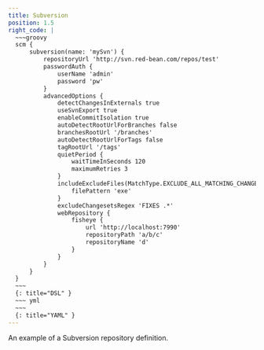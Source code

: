 ```yaml
---
title: Subversion
position: 1.5
right_code: |
  ~~~groovy
  scm {
      subversion(name: 'mySvn') {
          repositoryUrl 'http://svn.red-bean.com/repos/test'
          passwordAuth {
              userName 'admin'
              password 'pw'
          }
          advancedOptions {
              detectChangesInExternals true
              useSvnExport true
              enableCommitIsolation true
              autoDetectRootUrlForBranches false
              branchesRootUrl '/branches'
              autoDetectRootUrlForTags false
              tagRootUrl '/tags'
              quietPeriod {
                  waitTimeInSeconds 120
                  maximumRetries 3
              }
              includeExcludeFiles(MatchType.EXCLUDE_ALL_MATCHING_CHANGES) {
                  filePattern 'exe'
              }
              excludeChangesetsRegex 'FIXES .*'
              webRepository {
                  fisheye {
                      url 'http://localhost:7990'
                      repositoryPath 'a/b/c'
                      repositoryName 'd'
                  }
              }
          }
      }
  }
  ~~~
  {: title="DSL" }
  ~~~ yml       
  ~~~
  {: title="YAML" }
---
```

An example of a Subversion repository definition.